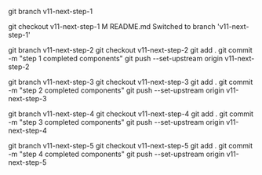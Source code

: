 git branch v11-next-step-1

git checkout v11-next-step-1
M	README.md
Switched to branch 'v11-next-step-1'

git branch v11-next-step-2
git checkout v11-next-step-2
git add .
git commit -m "step 1 completed components"
git push --set-upstream origin v11-next-step-2

git branch v11-next-step-3
git checkout v11-next-step-3
git add .
git commit -m "step 2 completed components"
git push --set-upstream origin v11-next-step-3

git branch v11-next-step-4
git checkout v11-next-step-4
git add .
git commit -m "step 3 completed components"
git push --set-upstream origin v11-next-step-4

git branch v11-next-step-5
git checkout v11-next-step-5
git add .
git commit -m "step 4 completed components"
git push --set-upstream origin v11-next-step-5
